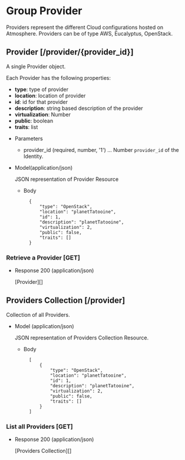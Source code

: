 # Group Provider
Providers represent the different Cloud configurations hosted on Atmosphere. Providers can be of type AWS, Eucalyptus, OpenStack.

## Provider [/provider/{provider_id}]
A single Provider object.

Each Provider has the following properties:

- **type**: type of provider
- **location**: location of provider 
- **id**: id for that provider 
- **description**: string based description of the provider
- **virtualization**: Number
- **public**: boolean
- **traits**: list 

+ Parameters
    + provider_id (required, number, '1') ... Number `provider_id` of the Identity.

+ Model(application/json)

    JSON representation of Provider Resource

    + Body

            {
                "type": "OpenStack",
                "location": "planetTatooine",
                "id": 1,
                "description": "planetTatooine",
                "virtualization": 2,
                "public": false,
                "traits": []
            }              


### Retrieve a Provider [GET]
+ Response 200 (application/json)

    [Provider][]

## Providers Collection [/provider]
Collection of all Providers.

+ Model (application/json)

    JSON representation of Providers Collection Resource.

    + Body

            [
                {
                    "type": "OpenStack",
                    "location": "planetTatooine",
                    "id": 1,
                    "description": "planetTatooine",
                    "virtualization": 2,
                    "public": false,
                    "traits": []
                }
            ]
            
### List all Providers [GET]
+ Response 200 (application/json)

    [Providers Collection][]
